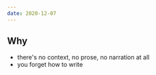 ```yaml
---
date: 2020-12-07
---
```

## Why

- there's no context, no prose, no narration at all
- you forget how to write